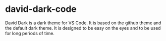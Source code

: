 # david-dark-code
David Dark is a dark theme for VS Code. It is based on the github theme and the default dark theme. It is designed to be easy on the eyes and to be used for long periods of time.
